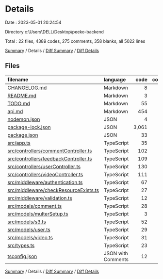 # Details

Date : 2023-05-01 20:24:54

Directory c:\\Users\\DELL\\Desktop\\peeko-backend

Total : 22 files,  4389 codes, 275 comments, 358 blanks, all 5022 lines

[Summary](results.md) / Details / [Diff Summary](diff.md) / [Diff Details](diff-details.md)

## Files
| filename | language | code | comment | blank | total |
| :--- | :--- | ---: | ---: | ---: | ---: |
| [CHANGELOG.md](/CHANGELOG.md) | Markdown | 8 | 0 | 8 | 16 |
| [README.md](/README.md) | Markdown | 3 | 0 | 2 | 5 |
| [TODO.md](/TODO.md) | Markdown | 55 | 0 | 55 | 110 |
| [api.md](/api.md) | Markdown | 454 | 0 | 143 | 597 |
| [nodemon.json](/nodemon.json) | JSON | 4 | 0 | 1 | 5 |
| [package-lock.json](/package-lock.json) | JSON | 3,061 | 0 | 1 | 3,062 |
| [package.json](/package.json) | JSON | 33 | 0 | 1 | 34 |
| [src/app.ts](/src/app.ts) | TypeScript | 35 | 11 | 11 | 57 |
| [src/controllers/commentController.ts](/src/controllers/commentController.ts) | TypeScript | 102 | 30 | 19 | 151 |
| [src/controllers/feedbackController.ts](/src/controllers/feedbackController.ts) | TypeScript | 109 | 30 | 19 | 158 |
| [src/controllers/userController.ts](/src/controllers/userController.ts) | TypeScript | 130 | 37 | 25 | 192 |
| [src/controllers/videoController.ts](/src/controllers/videoController.ts) | TypeScript | 111 | 44 | 19 | 174 |
| [src/middleware/authentication.ts](/src/middleware/authentication.ts) | TypeScript | 67 | 14 | 8 | 89 |
| [src/middleware/checkResourceExists.ts](/src/middleware/checkResourceExists.ts) | TypeScript | 27 | 6 | 5 | 38 |
| [src/middleware/validation.ts](/src/middleware/validation.ts) | TypeScript | 12 | 0 | 4 | 16 |
| [src/models/comment.ts](/src/models/comment.ts) | TypeScript | 28 | 0 | 3 | 31 |
| [src/models/multerSetup.ts](/src/models/multerSetup.ts) | TypeScript | 3 | 3 | 3 | 9 |
| [src/models/s3.ts](/src/models/s3.ts) | TypeScript | 52 | 5 | 10 | 67 |
| [src/models/user.ts](/src/models/user.ts) | TypeScript | 29 | 0 | 3 | 32 |
| [src/models/video.ts](/src/models/video.ts) | TypeScript | 31 | 0 | 3 | 34 |
| [src/types.ts](/src/types.ts) | TypeScript | 23 | 6 | 6 | 35 |
| [tsconfig.json](/tsconfig.json) | JSON with Comments | 12 | 89 | 9 | 110 |

[Summary](results.md) / Details / [Diff Summary](diff.md) / [Diff Details](diff-details.md)
